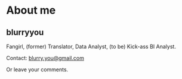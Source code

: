 # About me
## blurryyou
Fangirl, (former) Translator, Data Analyst, (to be) Kick-ass BI Analyst.

Contact: blurry.you@gmail.com

Or leave your comments.